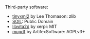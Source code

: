 Third-party software:

- [tinyxml2](https://github.com/leethomason/tinyxml2/) by Lee Thomason:
    zlib
- [SOIL](http://www.lonesock.net/soil.html):
    Public Domain 
- [libvita2d](https://github.com/xerpi/libvita2d/) by xerpi:
    MIT
- [mupdf](https://github.com/ArtifexSoftware/mupdf) by ArtifexSoftware:
    AGPLv3+